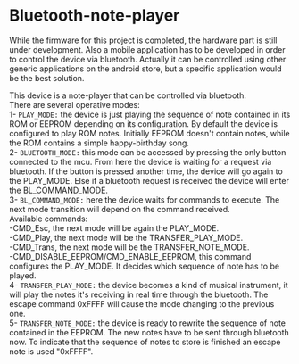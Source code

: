 # Bluetooth-note-player
While the firmware for this project is completed, the hardware part is still under development. Also a mobile application has to be developed in order to control the device via bluetooth. Actually it can be controlled using other generic applications on the android store, but a specific application would be the best solution.

This device is a note-player that can be controlled via bluetooth. <br >
There are several operative modes: <br >
1- `PLAY_MODE:` the device is just playing the sequence of note contained in its ROM or EEPROM depending on its configuration. By default the device is configured to play ROM notes. Initially EEPROM doesn't contain notes, while the ROM contains a simple happy-birthday song. <br >
2- `BLUETOOTH_MODE:` this mode can be accessed by pressing the only button connected to the mcu. From here the device is waiting for a request via bluetooth. If the button is pressed another time, the device will go again to the PLAY_MODE. Else if a bluetooth request is received the device will enter the BL_COMMAND_MODE. <br >
3- `BL_COMMAND_MODE:` here the device waits for commands to execute. The next mode transition will depend on the command received. <br >
Available commands: <br > 
-CMD_Esc, the next mode will be again the PLAY_MODE.  <br >
-CMD_Play, the next mode will be the TRANSFER_PLAY_MODE. <br >
-CMD_Trans, the next mode will be the TRANSFER_NOTE_MODE. <br >
-CMD_DISABLE_EEPROM/CMD_ENABLE_EEPROM, this command configures the PLAY_MODE. It decides which sequence of note has to be played. <br >
4- `TRANSFER_PLAY_MODE:` the device becomes a kind of musical instrument, it will play the notes it's receiving in real time through the bluetooth. The escape command 0xFFFF will cause the mode changing to the previous one. <br >
5- `TRANSFER_NOTE_MODE:` the device is ready to rewrite the sequence of note contained in the EEPROM. The new notes have to be sent through bluetooth now. To indicate that the sequence of notes to store is finished an escape note is used "0xFFFF".
